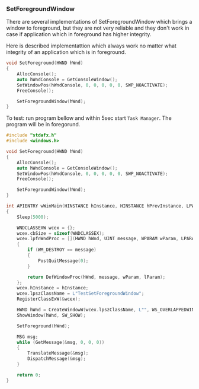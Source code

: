 ### SetForegroundWindow

There are several implementations of SetForegroundWindow which brings a window to foreground, but they are not very reliable and 
they don't work in case if application which in foreground has higher integrity.

Here is described implementattion which always work no matter what integrity of an application which is in foreground.


```C++
void SetForeground(HWND hWnd)
{
    AllocConsole();
    auto hWndConsole = GetConsoleWindow();
    SetWindowPos(hWndConsole, 0, 0, 0, 0, 0, SWP_NOACTIVATE);
    FreeConsole();

    SetForegroundWindow(hWnd);
}
```

To test: run program bellow and within 5sec start `Task Manager`. The program will be in foregorund.

```C++
#include "stdafx.h"
#include <windows.h>

void SetForeground(HWND hWnd)
{
    AllocConsole();
    auto hWndConsole = GetConsoleWindow();
    SetWindowPos(hWndConsole, 0, 0, 0, 0, 0, SWP_NOACTIVATE);
    FreeConsole();

    SetForegroundWindow(hWnd);
}

int APIENTRY wWinMain(HINSTANCE hInstance, HINSTANCE hPrevInstance, LPWSTR lpCmdLine, int nCmdShow)
{
    Sleep(5000);

    WNDCLASSEXW wcex = {};
    wcex.cbSize = sizeof(WNDCLASSEX);
    wcex.lpfnWndProc = [](HWND hWnd, UINT message, WPARAM wParam, LPARAM lParam) 
    { 
        if (WM_DESTROY == message)
        {
            PostQuitMessage(0);
        }

        return DefWindowProc(hWnd, message, wParam, lParam); 
    };
    wcex.hInstance = hInstance;
    wcex.lpszClassName = L"TestSetForegroundWindow";
    RegisterClassExW(&wcex);

    HWND hWnd = CreateWindowW(wcex.lpszClassName, L"", WS_OVERLAPPEDWINDOW, 0, 0, 500, 500, 0, 0, hInstance, 0);
    ShowWindow(hWnd, SW_SHOW);

    SetForeground(hWnd);

    MSG msg;
    while (GetMessage(&msg, 0, 0, 0))
    {
        TranslateMessage(&msg);
        DispatchMessage(&msg);
    }

    return 0;
}
```
